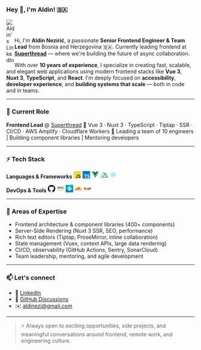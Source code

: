 ### Hey 👋, I'm Aldin! 🇧🇦

<a href="https://www.linkedin.com/in/aldinneziric/">
  <img align="left" alt="Aldin's LinkedIn" width="22px" src="https://cdn.jsdelivr.net/npm/simple-icons@v3/icons/linkedin.svg" />
</a>

<br/>
<br/>

Hi, I'm **Aldin Nezirić**, a passionate **Senior Frontend Engineer & Team Lead** from Bosnia and Herzegovina 🇧🇦.
Currently leading frontend at [**Superthread**](https://superthread.com) — where we're building the future of async collaboration.

With over **10 years of experience**, I specialize in creating fast, scalable, and elegant web applications using modern frontend stacks like **Vue 3**, **Nuxt 3**, **TypeScript**, and **React**. I'm deeply focused on **accessibility**, **developer experience**, and **building systems that scale** — both in code and in teams.

---

### 💼 Current Role

**Frontend Lead** @ [Superthread](https://superthread.com)
🔧 Vue 3 · Nuxt 3 · TypeScript · Tiptap · SSR · CI/CD · AWS Amplify · Cloudflare Workers
👥 Leading a team of 10 engineers | Building component libraries | Mentoring developers

---

### ⚡ Tech Stack

**Languages & Frameworks**
<code><img height="20" src="https://raw.githubusercontent.com/github/explore/main/topics/javascript/javascript.png"></code>
<code><img height="20" src="https://raw.githubusercontent.com/github/explore/main/topics/typescript/typescript.png"></code>
<code><img height="20" src="https://raw.githubusercontent.com/github/explore/main/topics/vue/vue.png"></code>
<code><img height="20" src="https://raw.githubusercontent.com/github/explore/main/topics/nuxt/nuxt.png"></code>
<code><img height="20" src="https://raw.githubusercontent.com/github/explore/main/topics/react/react.png"></code>

**DevOps & Tools**
<code><img height="20" src="https://raw.githubusercontent.com/github/explore/main/topics/github/github.png"></code>
<code><img height="20" src="https://raw.githubusercontent.com/github/explore/main/topics/aws/aws.png"></code>
<code><img height="20" src="https://raw.githubusercontent.com/github/explore/main/topics/netlify/netlify.png"></code>
<code><img height="20" src="https://raw.githubusercontent.com/github/explore/main/topics/cloudflare/cloudflare.png"></code>
<code><img height="20" src="https://raw.githubusercontent.com/github/explore/main/topics/git/git.png"></code>

---

### 🧠 Areas of Expertise

- Frontend architecture & component libraries (400+ components)
- Server-Side Rendering (Nuxt 3 SSR, SEO, performance)
- Rich text editors (Tiptap, ProseMirror, inline collaboration)
- State management (Vuex, context APIs, large data rendering)
- CI/CD, observability (GitHub Actions, Sentry, SonarCloud)
- Team leadership, mentoring, and agile development

---

### 📫 Let's connect

- 💼 [LinkedIn](https://www.linkedin.com/in/aldinneziric/)
- 💬 [GitHub Discussions](https://github.com/aldinezi)
- ✉️ [aldinezi@gmail.com](mailto:aldinezi@gmail.com)

---

> ⚡️ Always open to exciting opportunities, side projects, and meaningful conversations around frontend, remote work, and engineering culture.
